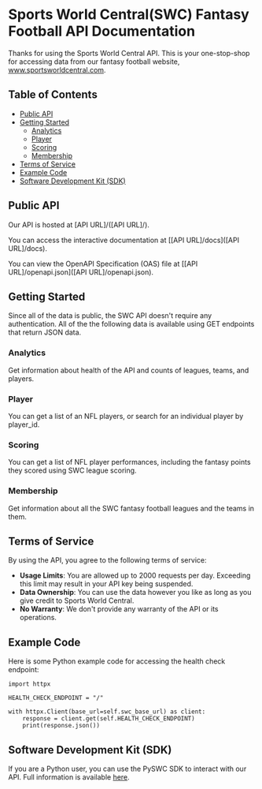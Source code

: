 # Sports World Central(SWC) Fantasy Football API Documentation

Thanks for using the Sports World Central API. This is your one-stop-shop for accessing data from our fantasy football website, www.sportsworldcentral.com.


## Table of Contents

- [Public API](#public-api)
- [Getting Started](#getting-started)
  - [Analytics](#analytics)
  - [Player](#player)
  - [Scoring](#scoring)
  - [Membership](#membership)
- [Terms of Service](#terms-of-service)
- [Example Code](#example-code)
- [Software Development Kit (SDK)](#software-development-kit-sdk)

## Public API

Our API is hosted at [API URL]/([API URL]/). 

You can access the interactive documentation at [[API URL]/docs]([API URL]/docs).

You can view the OpenAPI Specification (OAS) file at [[API URL]/openapi.json]([API URL]/openapi.json).

## Getting Started

Since all of the data is public, the SWC API doesn't require any authentication. All of the the following data is available using GET endpoints that return JSON data.

### Analytics

Get information about health of the API and counts of leagues, teams, and players.

### Player
You can get a list of an NFL players, or search for an individual player by player_id.

### Scoring

You can get a list of NFL player performances, including the fantasy points they scored using SWC league scoring.

### Membership
Get information about all the SWC fantasy football leagues and the teams in them.

## Terms of Service

By using the API, you agree to the following terms of service:

- **Usage Limits**: You are allowed up to 2000 requests per day. Exceeding this limit may result in your API key being suspended.
- **Data Ownership**: You can use the data however you like as long as you give credit to Sports World Central.
- **No Warranty**: We don't provide any warranty of the API or its operations.

## Example Code

Here is some Python example code for accessing the health check endpoint:

```
import httpx

HEALTH_CHECK_ENDPOINT = "/"
    
with httpx.Client(base_url=self.swc_base_url) as client:
    response = client.get(self.HEALTH_CHECK_ENDPOINT)
    print(response.json())
```

## Software Development Kit (SDK)

If you are a Python user, you can use the PySWC SDK to interact with our API. Full information is available [here](sdk/README.md).
